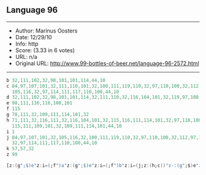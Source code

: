 
## Language 96 ##
---
- Author: Marinus Oosters
- Date: 12/29/10
- Info: http
- Score:  (3.33 in 6 votes)
- URL: n/a
- Original URL: http://www.99-bottles-of-beer.net/language-96-2572.html
---

```a 32,111,102,32,98,101,101,114,32,111,110,32,116,104,101,32,119,97,108,108,44,10
b 32,111,102,32,98,101,101,114,44,10
c 84,97,107,101,32,111,110,101,32,100,111,119,110,32,97,110,100,32,112,97,115,115,32,
  105,116,32,97,114,111,117,110,100,44,10
d 32,111,102,32,98,101,101,114,32,111,110,32,116,104,101,32,119,97,108,108,46,10,10
e 98,111,116,116,108,101
f 115
g 78,111,32,109,111,114,101,32
h 71,111,32,116,111,32,116,104,101,32,115,116,111,114,101,32,97,110,100,32,98,117,121,32,
  115,111,109,101,32,109,111,114,101,44,10
i 1
j 84,97,107,101,32,105,116,32,100,111,119,110,32,97,110,100,32,112,97,115,115,32,105,116,
  32,97,114,111,117,110,100,44,10
k 57,57,32
z 99

[z:(g";$)e"z:i=(;f")a"z:(g";$)e"z:i=(;f")b"z:i=(j;z:(h;c))"z-:(g";$)e"z:i=(;f")d"];k"e"f"d"```